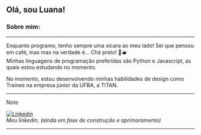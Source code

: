 ## Olá, sou Luana! 

### Sobre mim:
---
 Enquanto programo, tenho sempre uma xícara ao meu lado! Sei que pensou em café, mas mas na verdade é... Chá preto! 🍵🫖  
Minhas linguagens de programação preferidas são Python e Javascript, as quais estou estudando no momento.

 No momento, estou desenvolvendo minhas habilidades de design como Trainee na empresa júnior da UFBA, a TITAN.

---
> [!NOTE]
>   
> [![Linkedin](https://img.icons8.com/color/48/000000/linkedin-circled.png)](https://www.linkedin.com/in/luana-correia-pinto/)  
>_Meu linkedin, (ainda em fase de construção e aprimoramento)_
---
